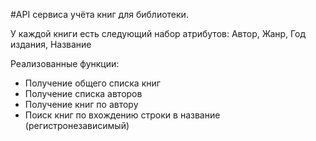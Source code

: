 #API сервиса учёта книг для библиотеки. 

У каждой книги есть следующий набор атрибутов:
Автор, Жанр, Год издания, Название

Реализованные функции:
- Получение общего списка книг
- Получение списка авторов
- Получение книг по автору
- Поиск книг по вхождению строки в название (регистронезависимый)